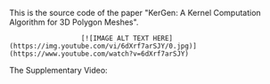 This is the source code of the paper "KerGen: A Kernel Computation Algorithm for 3D Polygon Meshes".


                      [![IMAGE ALT TEXT HERE](https://img.youtube.com/vi/6dXrf7arSJY/0.jpg)](https://www.youtube.com/watch?v=6dXrf7arSJY)
The Supplementary 
    Video:





